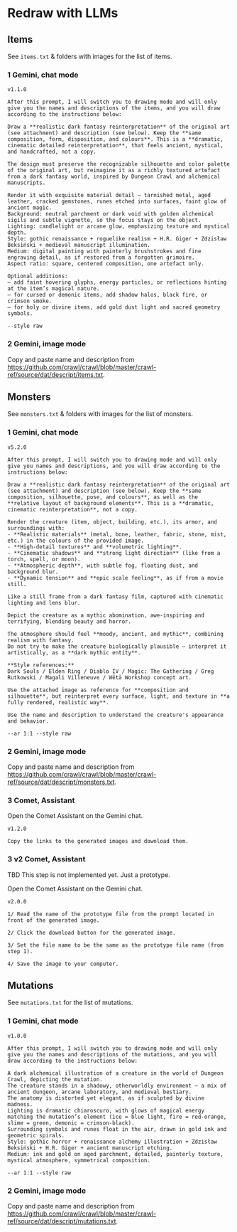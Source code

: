 # Redraw with LLMs

## Items

See `items.txt` & folders with images for the list of items.

### 1 Gemini, chat mode

```text
v1.1.0

After this prompt, I will switch you to drawing mode and will only give you the names and descriptions of the items, and you will draw according to the instructions below:

Draw a **realistic dark fantasy reinterpretation** of the original art (see attachment) and description (see below). Keep the **same composition, form, disposition, and colours**. This is a **dramatic, cinematic detailed reinterpretation**, that feels ancient, mystical, and handcrafted, not a copy.

The design must preserve the recognizable silhouette and color palette of the original art, but reimagine it as a richly textured artefact from a dark fantasy world, inspired by Dungeon Crawl and alchemical manuscripts. 

Render it with exquisite material detail — tarnished metal, aged leather, cracked gemstones, runes etched into surfaces, faint glow of ancient magic. 
Background: neutral parchment or dark void with golden alchemical sigils and subtle vignette, so the focus stays on the object. 
Lighting: candlelight or arcane glow, emphasizing texture and mystical depth. 
Style: gothic renaissance + roguelike realism + H.R. Giger + Zdzisław Beksiński + medieval manuscript illumination. 
Medium: digital painting with painterly brushstrokes and fine engraving detail, as if restored from a forgotten grimoire. 
Aspect ratio: square, centered composition, one artefact only.

Optional additions:
– add faint hovering glyphs, energy particles, or reflections hinting at the item’s magical nature.
– for cursed or demonic items, add shadow halos, black fire, or crimson smoke.
– for holy or divine items, add gold dust light and sacred geometry symbols.

--style raw

```

### 2 Gemini, image mode

Copy and paste name and description from <https://github.com/crawl/crawl/blob/master/crawl-ref/source/dat/descript/items.txt>.

## Monsters

See `monsters.txt` & folders with images for the list of monsters.

### 1 Gemini, chat mode

```text
v5.2.0

After this prompt, I will switch you to drawing mode and will only give you names and descriptions, and you will draw according to the instructions below:

Draw a **realistic dark fantasy reinterpretation** of the original art (see attachment) and description (see below). Keep the **same composition, silhouette, pose, and colours**, as well as the **relative layout of background elements**. This is a **dramatic, cinematic reinterpretation**, not a copy.

Render the creature (item, object, building, etc.), its armor, and surroundings with:
- **Realistic materials** (metal, bone, leather, fabric, stone, mist, etc.) in the colours of the provided image.
- **High-detail textures** and **volumetric lighting**.
- **Cinematic shadows** and **strong light direction** (like from a torch, spell, or moon).
- **Atmospheric depth**, with subtle fog, floating dust, and background blur.
- **Dynamic tension** and **epic scale feeling**, as if from a movie still.

Like a still frame from a dark fantasy film, captured with cinematic lighting and lens blur.

Depict the creature as a mythic abomination, awe-inspiring and terrifying, blending beauty and horror.

The atmosphere should feel **moody, ancient, and mythic**, combining realism with fantasy.
Do not try to make the creature biologically plausible — interpret it artistically, as a **dark mythic entity**.

**Style references:** 
Dark Souls / Elden Ring / Diablo IV / Magic: The Gathering / Greg Rutkowski / Magali Villeneuve / Wētā Workshop concept art.

Use the attached image as reference for **composition and silhouette**, but reinterpret every surface, light, and texture in **a fully rendered, realistic way**.

Use the name and description to understand the creature's appearance and behavior.

--ar 1:1 --style raw

```

### 2 Gemini, image mode

Copy and paste name and description from <https://github.com/crawl/crawl/blob/master/crawl-ref/source/dat/descript/monsters.txt>.

### 3 Comet, Assistant

Open the Comet Assistant on the Gemini chat.

```text
v1.2.0

Copy the links to the generated images and download them.

```

### 3 v2 Comet, Assistant

TBD This step is not implemented yet. Just a prototype.

Open the Comet Assistant on the Gemini chat.

```text
v2.0.0

1/ Read the name of the prototype file from the prompt located in front of the generated image.

2/ Click the download button for the generated image.

3/ Set the file name to be the same as the prototype file name (from step 1).

4/ Save the image to your computer.

```

## Mutations

See `mutations.txt` for the list of mutations.

### 1 Gemini, chat mode

```text
v1.0.0

After this prompt, I will switch you to drawing mode and will only give you the names and descriptions of the mutations, and you will draw according to the instructions below:

A dark alchemical illustration of a creature in the world of Dungeon Crawl, depicting the mutation.
The creature stands in a shadowy, otherworldly environment — a mix of ancient dungeon, arcane laboratory, and medieval bestiary. 
The anatomy is distorted yet elegant, as if sculpted by divine madness. 
Lighting is dramatic chiaroscuro, with glows of magical energy matching the mutation’s element (ice = blue light, fire = red-orange, slime = green, demonic = crimson-black). 
Surrounding symbols and runes float in the air, drawn in gold ink and geometric spirals. 
Style: gothic horror + renaissance alchemy illustration + Zdzisław Beksiński + H.R. Giger + ancient manuscript etching. 
Medium: ink and gold on aged parchment, detailed, painterly texture, mystical atmosphere, symmetrical composition.

--ar 1:1 --style raw

```

### 2 Gemini, image mode

Copy and paste name and description from <https://github.com/crawl/crawl/blob/master/crawl-ref/source/dat/descript/mutations.txt>.
